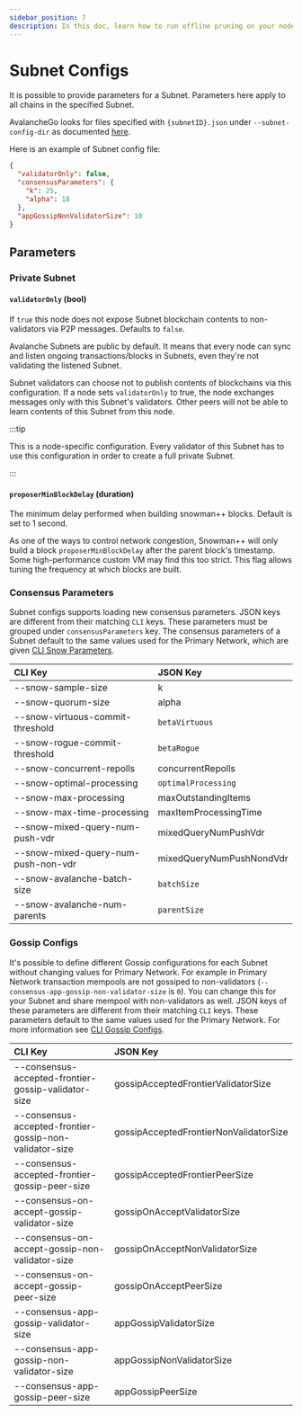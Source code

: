 ```yaml
---
sidebar_position: 7
description: In this doc, learn how to run offline pruning on your node to reduce its disk usage.
---
```


# Subnet Configs

It is possible to provide parameters for a Subnet. Parameters here apply to all
chains in the specified Subnet.

AvalancheGo looks for files specified with `{subnetID}.json` under
`--subnet-config-dir` as documented
[here](./avalanchego-config-flags.md#subnet-configs).

Here is an example of Subnet config file:

```json
{
  "validatorOnly": false,
  "consensusParameters": {
    "k": 25,
    "alpha": 18
  },
  "appGossipNonValidatorSize": 10
}
```

## Parameters

### Private Subnet

#### `validatorOnly` (bool)

If `true` this node does not expose Subnet blockchain contents to non-validators
via P2P messages. Defaults to `false`.

Avalanche Subnets are public by default. It means that every node can sync and
listen ongoing transactions/blocks in Subnets, even they're not validating the
listened Subnet.

Subnet validators can choose not to publish contents of blockchains via this
configuration. If a node sets `validatorOnly` to true, the node exchanges
messages only with this Subnet's validators. Other peers will not be able to
learn contents of this Subnet from this node.

:::tip

This is a node-specific configuration. Every validator of this Subnet has to use
this configuration in order to create a full private Subnet.

:::

#### `proposerMinBlockDelay` (duration)

The minimum delay performed when building snowman++ blocks. Default is set to 1 second.

As one of the ways to control network congestion, Snowman++ will only build a
block `proposerMinBlockDelay` after the parent block's timestamp. Some
high-performance custom VM may find this too strict. This flag allows tuning the
frequency at which blocks are built.

### Consensus Parameters

Subnet configs supports loading new consensus parameters. JSON keys are
different from their matching `CLI` keys. These parameters must be grouped under
`consensusParameters` key. The consensus parameters of a Subnet default to the
same values used for the Primary Network, which are given [CLI Snow
Parameters](./avalanchego-config-flags.md#snow-parameters).

| CLI Key                             | JSON Key                 |
| :---------------------------------- | :----------------------- |
| --snow-sample-size                  | k                        |
| --snow-quorum-size                  | alpha                    |
| --snow-virtuous-commit-threshold    | `betaVirtuous`           |
| --snow-rogue-commit-threshold       | `betaRogue`              |
| --snow-concurrent-repolls           | concurrentRepolls        |
| --snow-optimal-processing           | `optimalProcessing`      |
| --snow-max-processing               | maxOutstandingItems      |
| --snow-max-time-processing          | maxItemProcessingTime    |
| --snow-mixed-query-num-push-vdr     | mixedQueryNumPushVdr     |
| --snow-mixed-query-num-push-non-vdr | mixedQueryNumPushNondVdr |
| --snow-avalanche-batch-size         | `batchSize`              |
| --snow-avalanche-num-parents        | `parentSize`             |

### Gossip Configs

It's possible to define different Gossip configurations for each Subnet without
changing values for Primary Network. For example in Primary Network transaction
mempools are not gossiped to non-validators
(`--consensus-app-gossip-non-validator-size` is `0`). You can change this for
your Subnet and share mempool with non-validators as well. JSON keys of these
parameters are different from their matching `CLI` keys. These parameters
default to the same values used for the Primary Network. For more information
see [CLI Gossip Configs](./avalanchego-config-flags.md#gossiping).

| CLI Key                                                 | JSON Key                               |
| :------------------------------------------------------ | :------------------------------------- |
| --consensus-accepted-frontier-gossip-validator-size     | gossipAcceptedFrontierValidatorSize    |
| --consensus-accepted-frontier-gossip-non-validator-size | gossipAcceptedFrontierNonValidatorSize |
| --consensus-accepted-frontier-gossip-peer-size          | gossipAcceptedFrontierPeerSize         |
| --consensus-on-accept-gossip-validator-size             | gossipOnAcceptValidatorSize            |
| --consensus-on-accept-gossip-non-validator-size         | gossipOnAcceptNonValidatorSize         |
| --consensus-on-accept-gossip-peer-size                  | gossipOnAcceptPeerSize                 |
| --consensus-app-gossip-validator-size                   | appGossipValidatorSize                 |
| --consensus-app-gossip-non-validator-size               | appGossipNonValidatorSize              |
| --consensus-app-gossip-peer-size                        | appGossipPeerSize                      |
